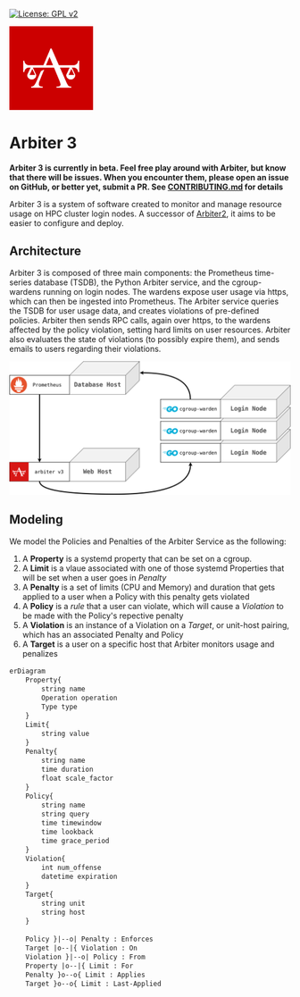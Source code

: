 [![License: GPL v2](https://img.shields.io/badge/License-GPL_v2-blue.svg)](https://www.gnu.org/licenses/old-licenses/gpl-2.0.en.html)

<img src="resources/arbiter.png" width="150px" />

# Arbiter 3 
**Arbiter 3 is currently in beta. Feel free play around with Arbiter, but know
that there will be issues. When you encounter them, please open an issue on GitHub, or better yet, submit a PR. See [CONTRIBUTING.md](CONTRIBUTING.md) for details**

Arbiter 3 is a system of software created to monitor and manage resource usage on 
HPC cluster login nodes. A successor of [Arbiter2](https://github.com/chpc-uofu/arbiter2), it aims to be easier to configure and deploy. 

## Architecture
Arbiter 3 is composed of three main components: the Prometheus time-series database (TSDB), the Python Arbiter service, and the cgroup-wardens running on login nodes.
The wardens expose user usage via https, which can then be ingested into Prometheus. The Arbiter service queries the TSDB for user usage data, and creates violations
of pre-defined policies. Arbiter then sends RPC calls, again over https, to the wardens affected by the policy violation, setting hard limits on user resources. Arbiter
also evaluates the state of violations (to possibly expire them), and sends emails to users regarding their violations. 

<img src="resources/architecture.png"/>

## Modeling

We model the Policies and Penalties of the Arbiter Service as the following:
1. A **Property** is a systemd property that can be set on a cgroup.
2. A **Limit** is a vlaue associated with one of those systemd Properties that will be set when a user goes in *Penalty*
3. A **Penalty** is a set of limits (CPU and Memory) and duration that gets applied to a user when a Policy with this penalty gets violated
4. A **Policy** is a *rule* that a user can violate, which will cause a *Violation* to be made with the Policy's repective penalty
6. A **Violation** is an instance of a Violation on a *Target*, or unit-host pairing, which has an associated Penalty and Policy 
5. A **Target** is a user on a specific host that Arbiter monitors usage and penalizes

```mermaid
erDiagram
    Property{
        string name
        Operation operation
        Type type
    }
    Limit{
        string value
    }
    Penalty{
        string name 
        time duration
        float scale_factor
    }
    Policy{
        string name
        string query
        time timewindow
        time lookback
        time grace_period
    }
    Violation{
        int num_offense
        datetime expiration
    }
    Target{
        string unit
        string host
    }
    
    Policy }|--o| Penalty : Enforces
    Target |o--|{ Violation : On
    Violation }|--o| Policy : From
    Property |o--|{ Limit : For
    Penalty }o--o{ Limit : Applies
    Target }o--o{ Limit : Last-Applied
```